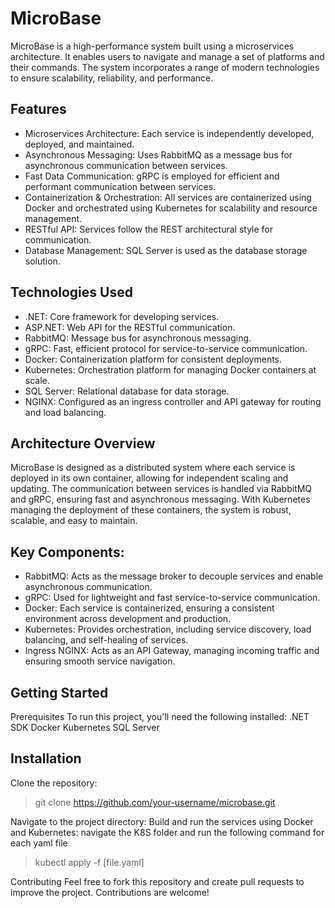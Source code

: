 # MicroBase
MicroBase is a high-performance system built using a microservices architecture. It enables users to navigate and manage a set of platforms and their commands. The system incorporates a range of modern technologies to ensure scalability, reliability, and performance.

## Features
- Microservices Architecture: Each service is independently developed, deployed, and maintained.
- Asynchronous Messaging: Uses RabbitMQ as a message bus for asynchronous communication between services.
- Fast Data Communication: gRPC is employed for efficient and performant communication between services.
- Containerization & Orchestration: All services are containerized using Docker and orchestrated using Kubernetes for scalability and resource management.
- RESTful API: Services follow the REST architectural style for communication.
- Database Management: SQL Server is used as the database storage solution.

## Technologies Used
- .NET: Core framework for developing services.
- ASP.NET: Web API for the RESTful communication.
- RabbitMQ: Message bus for asynchronous messaging.
- gRPC: Fast, efficient protocol for service-to-service communication.
- Docker: Containerization platform for consistent deployments.
- Kubernetes: Orchestration platform for managing Docker containers at scale.
- SQL Server: Relational database for data storage.
- NGINX: Configured as an ingress controller and API gateway for routing and load balancing.

## Architecture Overview
MicroBase is designed as a distributed system where each service is deployed in its own container, allowing for independent scaling and updating. The communication between services is handled via RabbitMQ and gRPC, ensuring fast and asynchronous messaging. With Kubernetes managing the deployment of these containers, the system is robust, scalable, and easy to maintain.

## Key Components:
- RabbitMQ: Acts as the message broker to decouple services and enable asynchronous communication.
- gRPC: Used for lightweight and fast service-to-service communication.
- Docker: Each service is containerized, ensuring a consistent environment across development and production.
- Kubernetes: Provides orchestration, including service discovery, load balancing, and self-healing of services.
- Ingress NGINX: Acts as an API Gateway, managing incoming traffic and ensuring smooth service navigation.

## Getting Started
Prerequisites
To run this project, you'll need the following installed:
.NET SDK
Docker
Kubernetes
SQL Server

## Installation
Clone the repository:
> git clone https://github.com/your-username/microbase.git
> 
Navigate to the project directory:
Build and run the services using Docker and Kubernetes:
navigate the K8S folder and run the following command for each yaml file
> kubectl apply -f [file.yaml]
> 
Contributing
Feel free to fork this repository and create pull requests to improve the project. Contributions are welcome!
